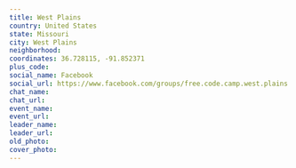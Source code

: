 ```yaml
---
title: West Plains
country: United States
state: Missouri
city: West Plains
neighborhood: 
coordinates: 36.728115, -91.852371
plus_code:
social_name: Facebook
social_url: https://www.facebook.com/groups/free.code.camp.west.plains.missouri
chat_name:
chat_url:
event_name:
event_url:
leader_name:
leader_url:
old_photo: 
cover_photo:
---
```

